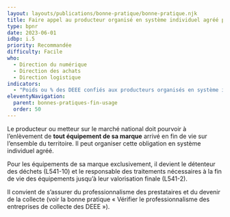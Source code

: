 ```yaml
---
layout: layouts/publications/bonne-pratique/bonne-pratique.njk
title: Faire appel au producteur organisé en système individuel agréé pour la collecte des DEEE
type: bpnr
date: 2023-06-01
idbp: i.5
priority: Recommandée
difficulty: Facile
who:
  - Direction du numérique
  - Direction des achats
  - Direction logistique
indicators:
  - "Poids ou % des DEEE confiés aux producteurs organisés en système individuel"
eleventyNavigation:
  parent: bonnes-pratiques-fin-usage
  order: 50
---
```


Le producteur ou metteur sur le marché national doit pourvoir à l’enlèvement de **tout équipement de sa marque** arrivé en fin de vie sur l’ensemble du territoire. Il peut organiser cette obligation en système individuel agréé.

Pour les équipements de sa marque exclusivement, il devient le détenteur des déchets (L541-10) et le responsable des traitements nécessaires à la fin de vie des équipements jusqu’à leur valorisation finale (L541-2).

Il convient de s’assurer du professionnalisme des prestataires et du devenir de la collecte (voir la bonne pratique « Vérifier le professionnalisme des entreprises de collecte des DEEE »).
